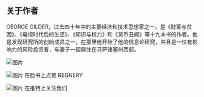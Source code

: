 ## 关于作者

GEORGE GILDER，过去四十年中的主要经济和技术思想家之一，是《财富与贫困》、《电视时代后的生活》、《知识与权力》和《货币丑闻》等十九本书的作者。他是发现研究所的创始成员之一，在那里他开始了他的信息论研究，并且是一位有影响力的风险投资者，与妻子一起居住在马萨诸塞州西部。

![图片](http://www.RegneryGateway.com)

![图片 在脸书上点赞 REGNERY](http://www.facebook.com/RegneryBooks/)

![图片 在推特上关注我们](https://twitter.com/Regnery)
